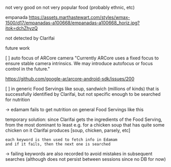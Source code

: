 not very good on not very popular food
(probably ethnic, etc)

empanada
https://assets.marthastewart.com/styles/wmax-1500/d17/empanadas-a100668/empanadas-a100668_horiz.jpg?itok=dchZhyzQ

not detected by
Clarifai


future work

[ ] auto focus of ARCore camera
"Currently ARCore uses a fixed focus to ensure stable camera intrinsics.
We may introduce autofocus or focus control in the future."

https://github.com/google-ar/arcore-android-sdk/issues/200


[ ] in generic Food Servings like soup, sandwich (millions of kinds)
  that is successfully identified by Clarifai, but not specific enough to be searched for nutrition

  -> edamam fails to get nutrition on general Food Servings like this

  temporary solution: since Clarifai gets the ingredients of the Food Serving, from the most dominant to least
    e.g. for a chicken soup that has quite some chicken on it
    Clarifai produces [soup, chicken, parsely, etc]

    each keyword is then used to fetch info in Edamam
    and if it fails, then the next one is searched

  -> failing keywords are also recorded to avoid mistakes in subsequent searches
    (although does not persist between sessions since no DB for now)



